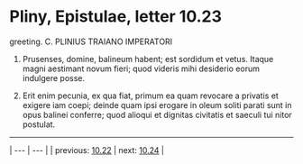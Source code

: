 # Pliny, Epistulae, letter 10.23

greeting. C. PLINIUS TRAIANO IMPERATORI



1. Prusenses, domine, balineum habent; est sordidum et vetus. Itaque magni aestimant novum fieri; quod videris mihi desiderio eorum indulgere posse.



2. Erit enim pecunia, ex qua fiat, primum ea quam revocare a privatis et exigere iam coepi; deinde quam ipsi erogare in oleum soliti parati sunt in opus balinei conferre; quod alioqui et dignitas civitatis et saeculi tui nitor postulat.



---

| --- | --- |
| previous: [10.22](../10.22/) | next: [10.24](../10.24/) |
